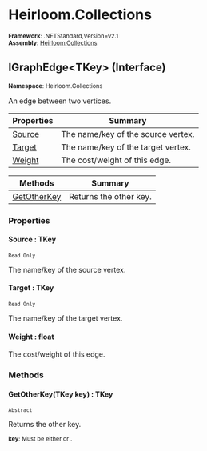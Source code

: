 # Heirloom.Collections

<small>**Framework**: .NETStandard,Version=v2.1</small>  
<small>**Assembly**: [Heirloom.Collections](../Heirloom.Collections/Heirloom.Collections.md)</small>  

## IGraphEdge\<TKey> (Interface)
<small>**Namespace**: Heirloom.Collections</sub></small>  

An edge between two vertices.

| Properties             | Summary                            |
|------------------------|------------------------------------|
| [Source](#SOU993FEDB1) | The name/key of the source vertex. |
| [Target](#TARDEB13919) | The name/key of the target vertex. |
| [Weight](#WEIE098BAB2) | The cost/weight of this edge.      |

| Methods                     | Summary                |
|-----------------------------|------------------------|
| [GetOtherKey](#GET2E8209A5) | Returns the other key. |

### Properties

#### <a name="SOU993FEDB1"></a>Source : TKey

<small>`Read Only`</small>

The name/key of the source vertex.

#### <a name="TARDEB13919"></a>Target : TKey

<small>`Read Only`</small>

The name/key of the target vertex.

#### <a name="WEIE098BAB2"></a>Weight : float


The cost/weight of this edge.

### Methods

#### <a name="GET2FB41C95"></a>GetOtherKey(TKey key) : TKey
<small>`Abstract`</small>

Returns the other key.

<small>**key**: <param name="key"> Must be either <see cref="P:Heirloom.Collections.IGraphEdge`1.Source" /> or <see cref="P:Heirloom.Collections.IGraphEdge`1.Target" />. </param></small>  

